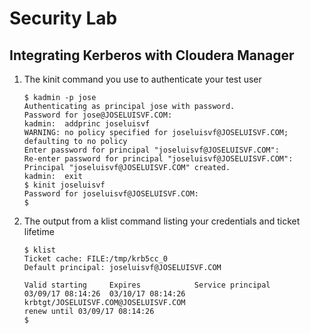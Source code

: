 # Security Lab
## Integrating Kerberos with Cloudera Manager


 1. The kinit command you use to authenticate your test user

    ```
    $ kadmin -p jose
    Authenticating as principal jose with password.
    Password for jose@JOSELUISVF.COM:
    kadmin:  addprinc joseluisvf
    WARNING: no policy specified for joseluisvf@JOSELUISVF.COM; defaulting to no policy
    Enter password for principal "joseluisvf@JOSELUISVF.COM":
    Re-enter password for principal "joseluisvf@JOSELUISVF.COM":
    Principal "joseluisvf@JOSELUISVF.COM" created.
    kadmin:  exit
    $ kinit joseluisvf
    Password for joseluisvf@JOSELUISVF.COM:
    $
    ```

 1. The output from a klist command listing your credentials and ticket lifetime

    ```
    $ klist
    Ticket cache: FILE:/tmp/krb5cc_0
    Default principal: joseluisvf@JOSELUISVF.COM

    Valid starting     Expires            Service principal
    03/09/17 08:14:26  03/10/17 08:14:26  krbtgt/JOSELUISVF.COM@JOSELUISVF.COM
	renew until 03/09/17 08:14:26
    $
    ```